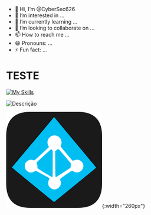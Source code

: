 - 👋 Hi, I’m @CyberSec626
- 👀 I’m interested in ...
- 🌱 I’m currently learning ...
- 💞️ I’m looking to collaborate on ...
- 📫 How to reach me ...
- 😄 Pronouns: ...
- ⚡ Fun fact: ...

<!---
CyberSec626/CyberSec626 is a ✨ special ✨ repository because its `README.md` (this file) appears on your GitHub profile.
You can click the Preview link to take a look at your changes.
--->


# TESTE

[![My Skills](https://skillicons.dev/icons?i=py,bash,powershell,windows,kali,debian,vscode,github,obsidian,md,discord)](https://skillicons.dev)

<img src="[https://github.com/usuario/repo/blob/main/imagem.png?raw=true](https://github.com/CyberSec626/Outros/blob/main/Active%20Directory%20Icon.png)" alt="Descrição" width="260">


![](https://github.com/CyberSec626/Outros/blob/main/Active%20Directory%20Icon.png){:width="260px"}
